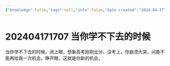 ```yaml
---
{"knowledge":false,"tags":null,"info":false,"date created":"2024-04-17T17:07:58+08:00","date modified":"2024-04-20T23:19:43+08:00","dg-publish":true,"permalink":"/card/202404171707 当你学不下去的时候/","dgPassFrontmatter":true,"noteIcon":"2","created":"2024-04-17T17:07:58+08:00","updated":"2024-04-20T23:19:43+08:00"}
---
```



# 202404171707 当你学不下去的时候

当你学不下去的时候，闭上眼，想象高考刚刚出分，没考上，你崩溃大哭，问能不能再给我一次机会。睁开眼，这就是你新的机会。

